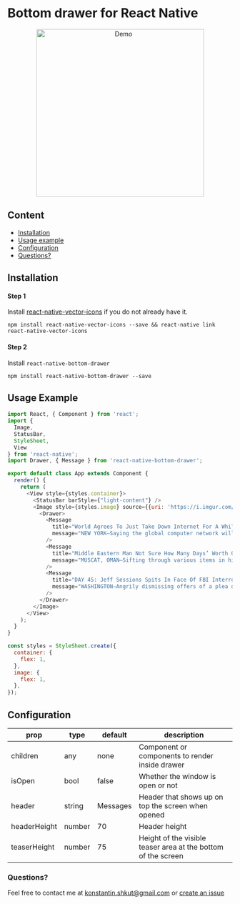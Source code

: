 # Bottom drawer for React Native

<p align="center">
  <img src="https://github.com/rationalappdev/react-native-bottom-drawer/blob/master/demo.gif" alt="Demo" width="375" />
</p>

## Content

- [Installation](#installation)
- [Usage example](#usage-example)
- [Configuration](#configuration)
- [Questions?](#questions)

## Installation

#### Step 1

Install [react-native-vector-icons](https://github.com/oblador/react-native-vector-icons#installation) if you do not already have it.

```
npm install react-native-vector-icons --save && react-native link react-native-vector-icons
```

#### Step 2

Install `react-native-bottom-drawer`

```
npm install react-native-bottom-drawer --save
```

## Usage Example

```javascript
import React, { Component } from 'react';
import {
  Image,
  StatusBar,
  StyleSheet,
  View
} from 'react-native';
import Drawer, { Message } from 'react-native-bottom-drawer';

export default class App extends Component {
  render() {
    return (
      <View style={styles.container}>
        <StatusBar barStyle={"light-content"} />
        <Image style={styles.image} source={{uri: 'https://i.imgur.com/Ew8AIQ3.jpg'}}>
          <Drawer>
            <Message
              title="World Agrees To Just Take Down Internet For A While Until They Can Find A Good Use For It"
              message="NEW YORK—Saying the global computer network will cease to be available to users as of midnight tonight, the people of the world announced plans Wednesday to shut down the entire internet until such time as a good use for it can be found. According to the earth’s 7.5 billion inhabitants, the internet—a technology that allows every human on the face of the planet to communicate and share data with every other human—seemed like an excellent idea at first. But while limited parts of the internet were deemed beneficial and may one day be salvaged, the global populace concluded that the overwhelming majority of it is really awful, and in some cases, even dangerous."
            />
            <Message
              title="Middle Eastern Man Not Sure How Many Days’ Worth Of Airport Detention Clothes To Pack"
              message="MUSCAT, OMAN—Sifting through various items in his dresser and closet, 36-year-old Omani graduate student Raed Saleh told reporters Monday that he was not sure how many days’ worth of airport detention clothes to bring for his upcoming trip to the United States. “I definitely want to pack enough to last me the entire time I’m detained at Newark International Airport, but I also don’t want to overdo it,” said Saleh, adding that five T-shirts would likely be enough to avoid having to do laundry while he is being held for questioning by Immigration and Customs Enforcement agents..."
            />
            <Message
              title="DAY 45: Jeff Sessions Spits In Face Of FBI Interrogator Trying To Get Him To Turn On Trump"
              message="WASHINGTON—Angrily dismissing offers of a plea deal if he would agree to cooperate with an investigation into the current administration’s ties to Russia, Attorney General Jeff Sessions reportedly spit in the face of an FBI interrogator Thursday who was attempting to convince him to turn on President Trump. “If you goddamn Feds want to know whether I’ll turn rat: Here’s my answer,” said Sessions, shortly before leaning over the small wooden table separating him and his interrogator and spitting directly into the FBI official’s eyes. “I’m not gonna crack, so you G-men can threaten me with whatever the hell you want—you’re just wasting your time. I’ll fucking die before I flip, so you got the balls to kill me?”"
            />
          </Drawer>
        </Image>
      </View>
    );
  }
}

const styles = StyleSheet.create({
  container: {
    flex: 1,
  },
  image: {
    flex: 1,
  },
});
```

## Configuration

| prop | type | default | description |
| ---- | ---- | ----| ---- |
| children | any | none | Component or components to render inside drawer |
| isOpen | bool | false | Whether the window is open or not | 
| header | string | Messages | Header that shows up on top the screen when opened |
| headerHeight | number | 70 | Header height |
| teaserHeight | number | 75 | Height of the visible teaser area at the bottom of the screen |

### Questions?
Feel free to contact me at [	konstantin.shkut@gmail.com](mailto:konstantin.shkut@gmail.com) or [create an issue](https://github.com/rationalappdev/react-native-bottom-drawer/issues/new)